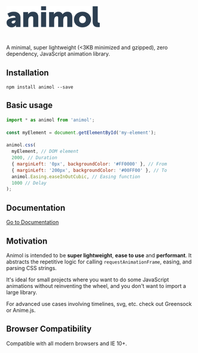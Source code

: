 <img src="https://raw.githubusercontent.com/stufreen/animol/master/src/docs-src/wordmark.svg?sanitize=true" style="width: 250px; margin-bottom: 2em;" width="250" />

A minimal, super lightweight (<3KB minimized and gzipped), zero dependency, JavaScript animation library.

## Installation
```
npm install animol --save
```

## Basic usage
```javascript
import * as animol from 'animol';

const myElement = document.getElementById('my-element');

animol.css(
  myElement, // DOM element
  2000, // Duration
  { marginLeft: '0px', backgroundColor: '#FF0000' }, // From
  { marginLeft: '200px', backgroundColor: '#00FF00' }, // To
  animol.Easing.easeInOutCubic, // Easing function
  1000 // Delay
);
```

## Documentation

[Go to Documentation](https://stufreen.github.io/animol/documentation.html)

## Motivation
Animol is intended to be **super lightweight**, **ease to use** and **performant**. It abstracts the repetitive logic for calling `requestAnimationFrame`, easing, and parsing CSS strings.

It's ideal for small projects where you want to do some JavaScript animations without reinventing the wheel, and you don't want to import a large library.

For advanced use cases involving timelines, svg, etc. check out Greensock or Anime.js.

## Browser Compatibility
Compatible with all modern browsers and IE 10+.
